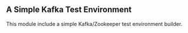 ## A Simple Kafka Test Environment

This module include a simple Kafka/Zookeeper test environment builder.  
